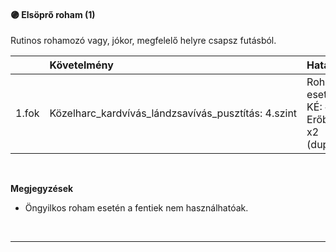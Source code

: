 #### 🟣 Elsöprő roham (1)
Rutinos rohamozó vagy, jókor, megfelelő helyre csapsz futásból.

| |  Követelmény | Hatás  |
| :----------- | :----------- | :----------- |
| 1.fok | Közelharc_kardvívás_lándzsavívás_pusztítás:&nbsp;4.szint<br />| Roham esetén: <br />KÉ:&nbsp;`+5`<br />Erőbónusz: x2  (duplázódik)<br />|

<br />

**Megjegyzések**

- Öngyilkos roham esetén a fentiek nem használhatóak.

<br />

---
